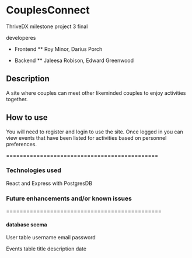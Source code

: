 # CouplesConnect
ThriveDX milestone project 3 final

developeres
* Frontend
** Roy Minor, Darius Porch

* Backend
** Jaleesa Robison, Edward Greenwood


## Description
A site where couples can meet other likeminded couples to enjoy activities together.


## How to use
You will need to register and login to use the site. Once logged in you can view events that have been listed for activities based on personnel preferences.


=============================================
### Technologies used
React and Express with PostgresDB


### Future enhancements and/or known issues


==============================================
#### database scema
User table
username
email
password

Events table
title
description
date